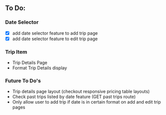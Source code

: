 ## To Do:


### Date Selector
- [x] add date selector feature to add trip page
- [x] add date selector feature to edit trip page

### Trip Item
- Trip Details Page
- Format Trip Details display


### Future To Do's
- Trip details page layout (checkout responsive pricing table layouts)
- Check past trips listed by date feature (GET past trips route)
- Only allow user to add trip if date is in certain format on add and edit trip pages





